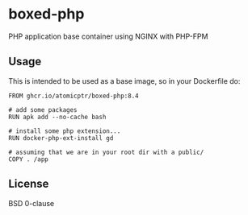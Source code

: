 # boxed-php

PHP application base container using NGINX with PHP-FPM

## Usage

This is intended to be used as a base image, so in your Dockerfile do:

```docker
FROM ghcr.io/atomicptr/boxed-php:8.4

# add some packages
RUN apk add --no-cache bash

# install some php extension...
RUN docker-php-ext-install gd

# assuming that we are in your root dir with a public/
COPY . /app
```

## License

BSD 0-clause

